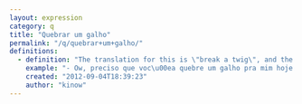 ```yaml
---
layout: expression
category: q
title: "Quebrar um galho"
permalink: "/q/quebrar+um+galho/"
definitions:
  - definition: "The translation for this is \"break a twig\", and the meaning is improvise."
    example: "- Ow, preciso que voc\u00ea quebre um galho pra mim hoje a noite.\n- Ih mano, t\u00f4 com a Rosinha hoje a noite, nem vai rolar."
    created: "2012-09-04T18:39:23"
    author: "kinow"
---
```

